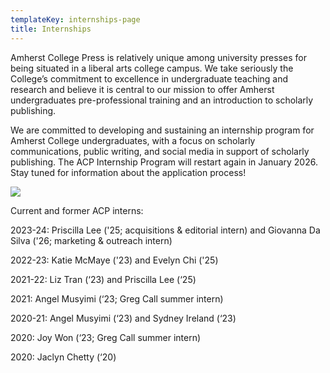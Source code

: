 ```yaml
---
templateKey: internships-page
title: Internships
---
```

<p class="lead">Amherst College Press is relatively unique among university presses for being situated in a liberal arts college campus. We take seriously the College’s commitment to excellence in undergraduate teaching and research and believe it is central to our mission to offer Amherst undergraduates pre-professional training and an introduction to scholarly publishing.</p>

We are committed to developing and sustaining an internship program for Amherst College undergraduates, w﻿ith a focus on scholarly communications, public writing, and social media in support of scholarly publishing. T﻿he ACP Internship Program will restart again in January 2026. Stay tuned for information about the application process! 

![](assets/acp_internships_promocard144dpi.png)

<!-- On this page you can find resources connected to our internship program, including a \\\\\[working syllabus](https://docs.google.com/document/d/1FQuncoinqADp7R0MyIiIS0LV2RmwoXX_EBJUD-VBa0g/edit?usp=sharing) with links to articles and resources we're using to introduce undergrads to workflows, topics, and issues in scholarly communications. 

<a href="/assets/2022-acp-intern-guide.pdf">Amherst College Press Intern Guide</a>

<a href="/assets/oa-for-student-researchers.pdf">Open Access for Student Researchers</a>

<a href="/assets/acp-mezzanine-gallery-.pdf">From Manuscript to Syllabus Exhibit by ACP Interns</a>
-->

Current and former ACP interns:

2023-24: Priscilla Lee ('25; acquisitions & editorial intern) and Giovanna Da Silva ('26; marketing & outreach intern)

2022-23: Katie McMaye ('23) and Evelyn Chi ('25)

2021-22: Liz Tran (‘23) and Priscilla Lee (‘25)

2021: Angel Musyimi (‘23; Greg Call summer intern)

2020-21: Angel Musyimi (‘23) and Sydney Ireland (‘23)

2020: Joy Won (‘23; Greg Call summer intern)

2020: Jaclyn Chetty (‘20)
